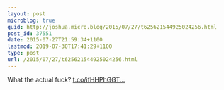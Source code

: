 ```yaml
---
layout: post
microblog: true
guid: http://joshua.micro.blog/2015/07/27/t625621544925024256.html
post_id: 37551
date: 2015-07-27T21:59:34+1100
lastmod: 2019-07-30T17:41:29+1100
type: post
url: /2015/07/27/t625621544925024256.html
---
```

What the actual fuck? [t.co/ifHHPhGGT...](https://t.co/ifHHPhGGTc)
